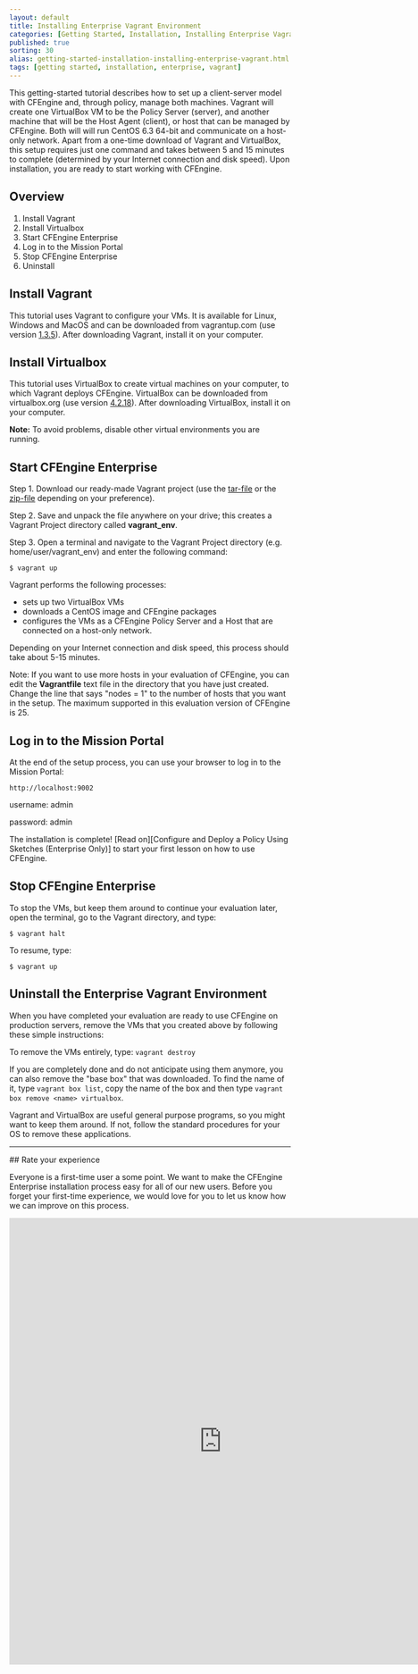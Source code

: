 ```yaml
---
layout: default
title: Installing Enterprise Vagrant Environment
categories: [Getting Started, Installation, Installing Enterprise Vagrant Environment]
published: true
sorting: 30
alias: getting-started-installation-installing-enterprise-vagrant.html
tags: [getting started, installation, enterprise, vagrant]
---
```


This getting-started tutorial describes how to set up a client-server model
with CFEngine and, through policy, manage both machines. Vagrant will
create one VirtualBox VM to be the Policy Server (server), and another
machine that will be the Host Agent (client), or host that can be managed by CFEngine. Both will
will run CentOS 6.3 64-bit and communicate on a host-only network. Apart from
a one-time download of Vagrant and VirtualBox, this setup requires just one
command and takes between 5 and 15 minutes to complete (determined by your Internet
connection and disk speed). Upon installation, you are ready to start working with
CFEngine.

## Overview

1. Install Vagrant
2. Install Virtualbox
3. Start CFEngine Enterprise
4. Log in to the Mission Portal
5. Stop CFEngine Enterprise
5. Uninstall 

## Install Vagrant

This tutorial uses Vagrant to configure your VMs. It is available for Linux,
Windows and MacOS and can be downloaded from vagrantup.com (use version
[1.3.5](http://downloads.vagrantup.com/tags/v1.3.5)). After downloading
Vagrant, install it on your computer.

## Install Virtualbox 

This tutorial uses VirtualBox to create virtual machines on your computer,
to which Vagrant deploys CFEngine. VirtualBox can be downloaded from
virtualbox.org (use version
[4.2.18](http://download.virtualbox.org/virtualbox/4.2.18/)). After downloading
VirtualBox, install it on your computer.

**Note:** To avoid problems, disable other virtual environments you are running.

## Start CFEngine Enterprise 

Step 1. Download our ready-made Vagrant project (use the
[tar-file](http://d1p7n4ueskxxum.cloudfront.net/enterprise-getting-started/vagrant_env-201311171314.tar.gz)
or the
[zip-file](http://d1p7n4ueskxxum.cloudfront.net/enterprise-getting-started/vagrant_env-201311171314.zip)
depending on your preference). 

Step 2. Save and unpack the file anywhere on your drive; this
creates a Vagrant Project directory called **vagrant_env**.

Step 3. Open a terminal
and navigate to the Vagrant Project directory (e.g. home/user/vagrant_env) and enter the following command: 

`$ vagrant up`
 
Vagrant performs the following processes:

* sets up two VirtualBox VMs 
* downloads a CentOS image and CFEngine packages 
* configures the VMs as a CFEngine Policy Server and a Host that are connected on a host-only
network. 

Depending on your Internet connection and disk speed, this process
should take about 5-15 minutes.

Note: If you want to use more hosts in your evaluation of CFEngine, you can
  edit the **Vagrantfile** text file in the directory that you have just created.
  Change the line that says "nodes = 1" to the number of hosts that you want in
  the setup. The maximum supported in this evaluation version of CFEngine is 25.

## Log in to the Mission Portal

At the end of the setup process, you can use your browser
to log in to the Mission Portal:

`http://localhost:9002`

username: admin

password: admin

The installation is complete! [Read on][Configure and Deploy a Policy Using Sketches (Enterprise Only)] to start your 
first lesson on how to use CFEngine.

## Stop CFEngine Enterprise 

To stop the VMs, but keep them around to continue your evaluation later,
open the terminal, go to the Vagrant directory, and type: 

`$ vagrant halt`

To resume, type:

`$ vagrant up`

## Uninstall the Enterprise Vagrant Environment

When you have completed your evaluation are ready to use CFEngine
on production servers, remove the VMs that you created above
by following these simple instructions:

To remove the VMs entirely, type: `vagrant destroy`

If you are completely done and do not anticipate using them anymore, you can
also remove the "base box" that was downloaded. To find the name of it, type
`vagrant box list`, copy the name of the box and then type `vagrant box remove
<name> virtualbox`. 

Vagrant and VirtualBox are useful general purpose programs,
so you might want to keep them around. If not, follow the standard procedures for
your OS to remove these applications.

<hr>
## Rate your experience

Everyone is a first-time user a some point. We want to make the CFEngine Enterprise installation process easy for all of our new users. 
Before you forget your first-time experience, we would love for you to let us know how we can improve on this process.

<iframe src="https://docs.google.com/forms/d/1i1bMHJltWEIL8K4FZ9HnuAOb7q0EeH6wswsKJ7oI1AM/viewform?embedded=true" width="760" height="800" frameborder="0" marginheight="0" marginwidth="0">Loading...</iframe>
